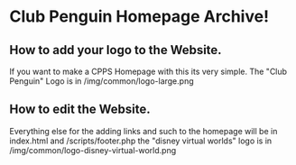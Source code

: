 # Club Penguin Homepage Archive!

## How to add your logo to the Website.
If you want to make a CPPS Homepage with this its very simple. The "Club Penguin" Logo is in /img/common/logo-large.png

## How to edit the Website.
Everything else for the adding links and such to the homepage will be in index.html and /scripts/footer.php
the "disney virtual worlds" logo is in /img/common/logo-disney-virtual-world.png